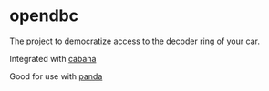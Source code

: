 opendbc
======

The project to democratize access to the decoder ring of your car.

Integrated with [cabana](https://community.comma.ai/cabana/)

Good for use with [panda](https://github.com/commaai/panda)



